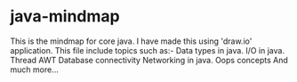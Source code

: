 # java-mindmap
This is the mindmap for core java.
I have made this using 'draw.io' application.
This file include topics such as:-
Data types in java.
I/O in java.
Thread
AWT
Database connectivity
Networking in java.
Oops concepts
And much more...
